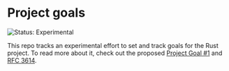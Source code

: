 # Project goals

![Status: Experimental](https://img.shields.io/badge/Status-Experimental-yellow)

This repo tracks an experimental effort to set and track goals for the Rust project.
To read more about it, check out the proposed [Project Goal #1](./2024h2/0001-Project-goal-slate.md) and [RFC 3614](https://github.com/rust-lang/rfcs/pull/3614).
